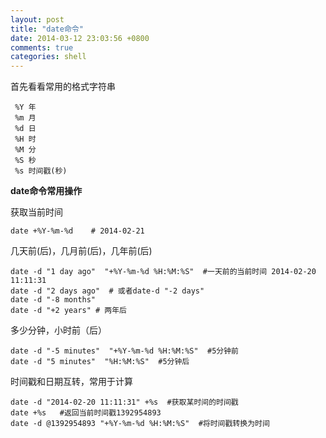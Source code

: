 ```yaml
---
layout: post
title: "date命令"
date: 2014-03-12 23:03:56 +0800
comments: true
categories: shell
---
```


首先看看常用的格式字符串

	 %Y 年
	 %m 月
	 %d 日
	 %H 时
	 %M 分
	 %S 秒
	 %s 时间戳(秒)

**date命令常用操作**

获取当前时间

	date +%Y-%m-%d    # 2014-02-21
	
<!--more-->

几天前(后)，几月前(后)，几年前(后)

	date -d "1 day ago"  "+%Y-%m-%d %H:%M:%S"  #一天前的当前时间 2014-02-20 11:11:31
	date -d "2 days ago"  # 或者date-d "-2 days"
	date -d "-8 months"
	date -d "+2 years" # 两年后

多少分钟，小时前（后）
	
	date -d "-5 minutes"  "+%Y-%m-%d %H:%M:%S"  #5分钟前
	date -d "5 minutes"  "%H:%M:%S"  #5分钟后

时间戳和日期互转，常用于计算

	date -d "2014-02-20 11:11:31" +%s  #获取某时间的时间戳
	date +%s   #返回当前时间戳1392954893
	date -d @1392954893 "+%Y-%m-%d %H:%M:%S"  #将时间戳转换为时间
